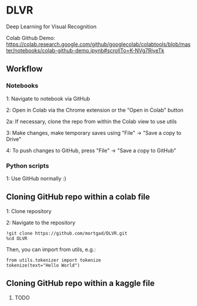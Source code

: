 # DLVR
Deep Learning for Visual Recognition

Colab Github Demo:
https://colab.research.google.com/github/googlecolab/colabtools/blob/master/notebooks/colab-github-demo.ipynb#scrollTo=K-NVg7RjyeTk

## Workflow

### Notebooks

1: Navigate to notebook via GitHub

2: Open in Colab via the Chrome extension or the "Open in Colab" button
  
2a: If necessary, clone the repo from within the Colab view to use utils
  
3: Make changes, make temporary saves using "File" -> "Save a copy to Drive"

4: To push changes to GitHub, press "File" -> "Save a copy to GitHub"


### Python scripts

1: Use GitHub normally :)


## Cloning GitHub repo within a colab file

1: Clone repository

2: Navigate to the repository

```
!git clone https://github.com/mortgad/DLVR.git
%cd DLVR
```

Then, you can import from utils, e.g.:

```
from utils.tokenizer import tokenize
tokenize(text="Hello World")
```

## Cloning GitHub repo within a kaggle file

1. TODO
